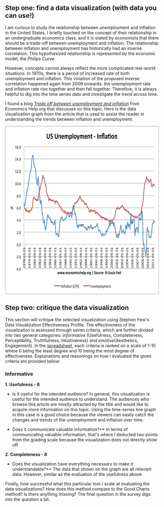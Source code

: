 ## Step one: find a data visualization (with data you can use!)
I am curious to study the relationship between unemployment and inflation in the United States. I briefly touched on the concept of their relationship in an undergraduate economics class, and it is stated by economists that there should be a trade-off between unemployment and inflation. The relationship between inflation and unemployment has historically had an inverse correlation. This hypothesized relationship is represented by the economic model, the Philips Curve. 

However, concepts cannot always reflect the more complicated real-world situations. In 1970s, there is a period of increased rate of both unemployment and inflation. This violation of the proposed inverse correlation happened again from 2009 onwards: the unemployment rate and inflation rate rise together and then fall together. Therefore, it is always helpful to dig into the time series data and investigate the trend across time.

I found a blog [_Trade off between unemployment and inflation_](https://www.economicshelp.org/blog/571/unemployment/trade-off-between-unemployment-and-inflation/) from Economics Help.org that discusses on this topic. Here is the data visualization graph from the article that is used to assist the reader in understanding the trends between inflation and unemployment:

<img src="chart.jpeg" width="680" height="550">

## Step two: critique the data visualization

This section will critique the selected visualization using Stephen Few's Data Visualization Effectiveness Profile. The effectiveness of the visualization is assessed through seven criteria, which are further divided into two general categories: _informative_ (Usefulness, Completeness, Perceptibility, Truthfulness, Intuitiveness) and _emotive_(Aesthetics, Engagement). In the [spreadsheet](data_visualization_effectiveness_profile.pdf), each criteria is ranked on a scale of 1-10 where 0 being the least degree and 10 being the most degree of effectiveness. Explanations and reasonings on how I evaluated the given criteria are provided below:

### Informative
**1. Usefulness - 8**

- Is it useful for the intended audience?
  In general, this visualization is useful for the intended audience to understand. The audiences who browse this article are mostly attracted by the title and would like to acquire more information on this topic. Using the time-series line graph in this case is a good choice because the viewers can easily catch the changes and trends of the unemployment and inflation over time.

- Does it communicate valuable information?**
  In terms of communicating valuable information, that's where I deducted two points from the grading scale because the visualization does not directly show off 

**2. Completeness - 8**

- Does the visualization have everything necessary to make it understandable?**
  The data that shown on the graph are all relevant data. However, similar as the evaluation of the usefulness above 


Finally, how successful what this particular tool / scale at evaluating the data visualizations? How does this method compare to the Good Charts method? Is there anything missing?  The final question in the survey digs into the question a bit. 
